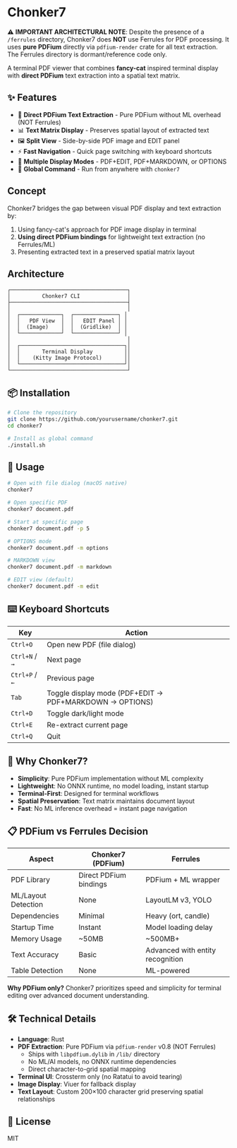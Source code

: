 # Chonker7

⚠️ **IMPORTANT ARCHITECTURAL NOTE**: Despite the presence of a `/ferrules` directory, Chonker7 does **NOT** use Ferrules for PDF processing. It uses **pure PDFium** directly via `pdfium-render` crate for all text extraction. The Ferrules directory is dormant/reference code only.

A terminal PDF viewer that combines **fancy-cat** inspired terminal display with **direct PDFium** text extraction into a spatial text matrix.

## ✨ Features

- 📄 **Direct PDFium Text Extraction** - Pure PDFium without ML overhead (NOT Ferrules)
- 📊 **Text Matrix Display** - Preserves spatial layout of extracted text
- 🖼️ **Split View** - Side-by-side PDF image and EDIT panel
- ⚡ **Fast Navigation** - Quick page switching with keyboard shortcuts
- 🔄 **Multiple Display Modes** - PDF+EDIT, PDF+MARKDOWN, or OPTIONS
- 🚀 **Global Command** - Run from anywhere with `chonker7`

## Concept

Chonker7 bridges the gap between visual PDF display and text extraction by:
1. Using fancy-cat's approach for PDF image display in terminal
2. **Using direct PDFium bindings** for lightweight text extraction (no Ferrules/ML)
3. Presenting extracted text in a preserved spatial matrix layout

## Architecture

```
┌─────────────────────────────────────┐
│          Chonker7 CLI               │
├─────────────────────────────────────┤
│                                     │
│  ┌─────────────┐  ┌──────────────┐ │
│  │   PDF View  │  │   EDIT Panel │ │
│  │  (Image)    │  │  (Gridlike)  │ │
│  └─────────────┘  └──────────────┘ │
│                                     │
│  ┌─────────────────────────────────┐│
│  │       Terminal Display          ││
│  │    (Kitty Image Protocol)       ││
│  └─────────────────────────────────┘│
└─────────────────────────────────────┘
```

## 📦 Installation

```bash
# Clone the repository
git clone https://github.com/yourusername/chonker7.git
cd chonker7

# Install as global command
./install.sh
```

## 🚀 Usage

```bash
# Open with file dialog (macOS native)
chonker7

# Open specific PDF
chonker7 document.pdf

# Start at specific page
chonker7 document.pdf -p 5

# OPTIONS mode
chonker7 document.pdf -m options

# MARKDOWN view  
chonker7 document.pdf -m markdown

# EDIT view (default)
chonker7 document.pdf -m edit
```

## ⌨️ Keyboard Shortcuts

| Key | Action |
|-----|--------|
| `Ctrl+O` | Open new PDF (file dialog) |
| `Ctrl+N` / `→` | Next page |
| `Ctrl+P` / `←` | Previous page |
| `Tab` | Toggle display mode (PDF+EDIT → PDF+MARKDOWN → OPTIONS) |
| `Ctrl+D` | Toggle dark/light mode |
| `Ctrl+E` | Re-extract current page |
| `Ctrl+Q` | Quit |

## 🎯 Why Chonker7?

- **Simplicity**: Pure PDFium implementation without ML complexity
- **Lightweight**: No ONNX runtime, no model loading, instant startup
- **Terminal-First**: Designed for terminal workflows
- **Spatial Preservation**: Text matrix maintains document layout
- **Fast**: No ML inference overhead = instant page navigation

## 📋 PDFium vs Ferrules Decision

| Aspect | Chonker7 (PDFium) | Ferrules |
|--------|-------------------|----------|
| PDF Library | Direct PDFium bindings | PDFium + ML wrapper |
| ML/Layout Detection | None | LayoutLM v3, YOLO |
| Dependencies | Minimal | Heavy (ort, candle) |
| Startup Time | Instant | Model loading delay |
| Memory Usage | ~50MB | ~500MB+ |
| Text Accuracy | Basic | Advanced with entity recognition |
| Table Detection | None | ML-powered |

**Why PDFium only?** Chonker7 prioritizes speed and simplicity for terminal editing over advanced document understanding.

## 🛠️ Technical Details

- **Language**: Rust
- **PDF Extraction**: Pure PDFium via `pdfium-render` v0.8 (NOT Ferrules)
  - Ships with `libpdfium.dylib` in `/lib/` directory
  - No ML/AI models, no ONNX runtime dependencies
  - Direct character-to-grid spatial mapping
- **Terminal UI**: Crossterm only (no Ratatui to avoid tearing)
- **Image Display**: Viuer for fallback display
- **Text Layout**: Custom 200×100 character grid preserving spatial relationships

## 📝 License

MIT